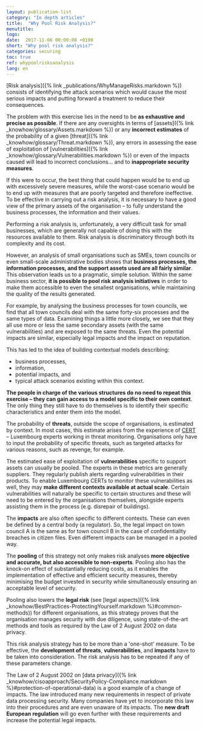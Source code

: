 ```yaml
---
layout: publication-list
category: "In depth articles"
title:  "Why Pool Risk Analysis?"
menutitle:
logo:
date:  2017-11-06 00:00:00 +0100
short: "Why pool risk analysis?"
categories: securing
toc: true
ref: whypoolrisksanalysis
lang: en
---
```

[Risk analysis]({% link _publications/WhyManageRisks.markdown %}) consists of identifying the attack scenarios which would cause the most serious impacts and putting forward a treatment to reduce their consequences.

The problem with this exercise lies in the need to be **as exhaustive and precise as possible**. If there are any oversights in terms of [assets]({% link _knowhow/glossary/Assets.markdown %}) or any **incorrect estimates** of the probability of a given [threat]({% link _knowhow/glossary/Threat.markdown %}), any errors in assessing the ease of exploitation of [vulnerabilities]({% link _knowhow/glossary/Vulnerabilities.markdown %}) or even of the impacts caused will lead to incorrect conclusions... and to **inappropriate security measures**.

If this were to occur, the best thing that could happen would be to end up with excessively severe measures, while the worst-case scenario would be to end up with measures that are poorly targeted and therefore ineffective. To be effective in carrying out a risk analysis, it is necessary to have a good view of the primary assets of the organisation – to fully understand the business processes, the information and their values.

Performing a risk analysis is, unfortunately, a very difficult task for small businesses, which are generally not capable of doing this with the resources available to them. Risk analysis is discriminatory through both its complexity and its cost.

However, an analysis of small organisations such as SMEs, town councils or even small-scale administrative bodies shows that **business processes, the information processes, and the support assets used are all fairly similar**. This observation leads us to a pragmatic, simple solution. Within the same business sector, **it is possible to pool risk analysis initiatives** in order to make them accessible to even the smallest organisations, while maintaining the quality of the results generated.

For example, by analysing the business processes for town councils, we find that all town councils deal with the same forty-six processes and the same types of data. Examining things a little more closely, we see that they all use more or less the same secondary assets (with the same vulnerabilities) and are exposed to the same threats. Even the potential impacts are similar, especially legal impacts and the impact on reputation.

This has led to the idea of building contextual models describing:

* business processes,
* information,
* potential impacts, and
* typical attack scenarios existing within this context.

**The people in charge of the various structures do no need to repeat this exercise – they can gain access to a model specific to their own context**. The only thing they still have to do themselves is to identify their specific characteristics and enter them into the model.

The probability of **threats**, outside the scope of organisations, is estimated by context. In most cases, this estimate arises from the experience of [CERT](www.cert.lu) – Luxembourg experts working in threat monitoring. Organisations only have to input the probability of specific threats, such as targeted attacks for various reasons, such as revenge, for example.

The estimated ease of exploitation of **vulnerabilities** specific to support assets can usually be pooled. The experts in these metrics are generally suppliers. They regularly publish alerts regarding vulnerabilities in their products. To enable Luxembourg CERTs to monitor these vulnerabilities as well, they may **make different contexts available at actual scale**. Certain vulnerabilities will naturally be specific to certain structures and these will need to be entered by the organisations themselves, alongside experts assisting them in the process (e.g. disrepair of buildings).

The **impacts** are also often specific to different contexts. These can even be defined by a central body (a regulator). So, the legal impact on town council A is the same as for town council B in the case of confidentiality breaches in citizen files. Even different impacts can be managed in a pooled way.

The **pooling** of this strategy not only makes risk analyses **more objective and accurate, but also accessible to non-experts**. Pooling also has the knock-on effect of substantially reducing costs, as it enables the implementation of effective and efficient security measures, thereby minimising the budget invested in security while simultaneously ensuring an acceptable level of security.

Pooling also lowers the **legal risk** (see [legal aspects]({% link _knowhow/BestPractices-ProtectingYourself.markdown %}#common-methods)) for different organisations, as this strategy proves that the organisation manages security with due diligence, using state-of-the-art methods and tools as required by the Law of 2 August 2002 on data privacy.

This risk analysis strategy has to be more than a 'one-shot' measure. To be effective, the **development of threats**, **vulnerabilities**, and **impacts** have to be taken into consideration. The risk analysis has to be repeated if any of these parameters change.

The Law of 2 August 2002 on [data privacy]({% link _knowhow/cisoapproach/SecurityPolicy-Compliance.markdown %}#protection-of-operational-data) is a good example of a change of impacts. The law introduced many new requirements in respect of private data processing security. Many companies have yet to incorporate this law into their procedures and are even unaware of its impacts. The **new draft European regulation** will go even further with these requirements and increase the potential legal impacts.
